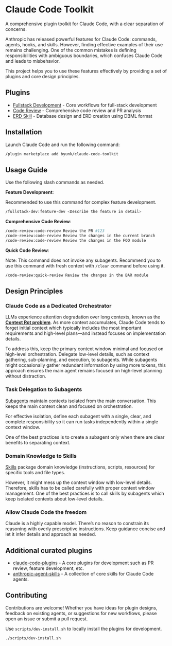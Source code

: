 # Claude Code Toolkit

A comprehensive plugin toolkit for Claude Code, with a clear separation of concerns.

Anthropic has released powerful features for Claude Code: commands, agents, hooks, and skills. However, finding effective examples of their use remains challenging. One of the common mistakes is defining responsibilities with ambiguous boundaries, which confuses Claude Code and leads to misbehavior.

This project helps you to use these features effectively by providing a set of plugins and core design principles.

## Plugins

- [Fullstack Development](./fullstack-dev) - Core workflows for full-stack development
- [Code Review](./code-review) - Comprehensive code review and PR analysis
- [ERD Skill](./erd-skill) - Database design and ERD creation using DBML format

## Installation

Launch Claude Code and run the following command:

```bash
/plugin marketplace add byunk/claude-code-toolkit
```

## Usage Guide

Use the following slash commands as needed.

**Feature Development**:

Recommended to use this command for complex feature development.

```bash
/fullstack-dev:feature-dev <Describe the feature in detail>
```

**Comprehensive Code Review**:

```bash
/code-review:code-review Review the PR #123
/code-review:code-review Review the changes in the current branch
/code-review:code-review Review the changes in the FOO module
```

**Quick Code Review**:

Note: This command does not invoke any subagents. Recommend you to use this command with fresh context with `/clear` command before using it.

```bash
/code-review:quick-review Review the changes in the BAR module
```

## Design Principles

### Claude Code as a Dedicated Orchestrator

LLMs experience attention degradation over long contexts, known as the [**Context Rot problem**](https://research.trychroma.com/context-rot). As more context accumulates, Claude Code tends to forget initial context which typically includes the most important requirements and high-level plans—and instead focuses on implementation details.

To address this, keep the primary context window minimal and focused on high-level orchestration. Delegate low-level details, such as context gathering, sub-planning, and execution, to subagents. While subagents might occasionally gather redundant information by using more tokens, this approach ensures the main agent remains focused on high-level planning without distraction.

### Task Delegation to Subagents

[Subagents](https://docs.claude.com/en/docs/claude-code/sub-agents) maintain contexts isolated from the main conversation. This keeps the main context clean and focused on orchestration.

For effective isolation, define each subagent with a single, clear, and complete responsibility so it can run tasks independently within a single context window.

One of the best practices is to create a subagent only when there are clear benefits to separating context.

### Domain Knowledge to Skills

[Skills](https://docs.claude.com/en/docs/claude-code/skills) package domain knowledge (instructions, scripts, resources) for specific tools and file types.

However, it might mess up the context window with low-level details. Therefore, skills has to be called carefully with proper context window management. One of the best practices is to call skills by subagents which keep isolated contexts about low-level details.

### Allow Claude Code the freedom

Claude is a highly capable model. There’s no reason to constrain its reasoning with overly prescriptive instructions. Keep guidance concise and let it infer details and approach as needed.

## Additional curated plugins

- [claude-code-plugins](https://github.com/anthropics/claude-code) - A core plugins for development such as PR review, feature development, etc.
- [anthropic-agent-skills](https://github.com/anthropics/skills) - A collection of core skills for Claude Code agents.

## Contributing

Contributions are welcome! Whether you have ideas for plugin designs, feedback on existing agents, or suggestions for new workflows, please open an issue or submit a pull request.

Use `scripts/dev-install.sh` to locally install the plugins for development.

```bash
./scripts/dev-install.sh
```
